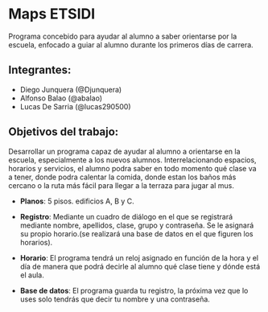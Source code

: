 # Maps ETSIDI


Programa concebido para ayudar al alumno a saber orientarse por la escuela, enfocado a guiar al alumno durante los primeros días de carrera.


## **Integrantes**:

- Diego Junquera (@Djunquera)
- Alfonso Balao (@abalao)
- Lucas De Sarria (@lucas290500)


## **Objetivos del trabajo**:

Desarrollar un programa capaz de ayudar al alumno a orientarse en la escuela, especialmente a los nuevos alumnos.
Interrelacionando espacios, horarios y servicios, el alumno podra saber en todo momento qué clase va a tener, donde podra calentar la comida, donde estan los baños más cercano o la ruta más fácil para llegar a la terraza para jugar al mus. 

- **Planos**: 5 pisos. edificios A, B y C.

- **Registro**: Mediante un cuadro de diálogo en el que se registrará mediante nombre, apellidos, clase, grupo y contraseña. Se le asignará su propio horario.(se realizará una base de datos en el que figuren los horarios).

- **Horario**: El programa tendrá un reloj asignado en función de la hora y el día de manera que podrá decirle al alumno qué clase tiene y dónde está el aula.

- **Base de datos**: El programa guarda tu registro, la próxima vez que lo uses solo tendrás que decir tu nombre y una contraseña.

    
